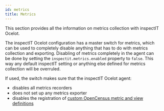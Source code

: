 ```yaml
---
id: metrics
title: Metrics
---
```


This section provides all the information on metrics collection with inspectIT Ocelot.

The inspectIT Ocelot configuration has a master switch for metrics, which can be used to completely disable anything that has to do with metrics collection and exporting.
Disabling of metrics completely in the agent can be done by setting the `inspectit.metrics.enabled` property to `false`.
This way any default inspectIT setting or anything else defined for metrics collection will be overruled.

If used, the switch makes sure that the inspectIT Ocelot agent:

* disables all metrics recorders
* does not set up any metrics exporter
* disables the registration of [custom OpenCensus metric and view definitions](metrics/custom-metrics.md)
